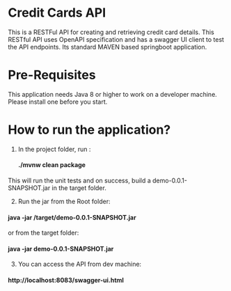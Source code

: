 # Credit Cards API

This is a RESTFul API for creating and retrieving credit card details. This RESTful API uses OpenAPI specification and has a swagger UI client to test the API endpoints. 
Its standard MAVEN based springboot application.

# Pre-Requisites

This application needs Java 8 or higher to work on a developer machine. Please install one before you start.

# How to run the application?

1. In the project folder, run :

    #### ./mvnw clean package
 
 This will run the unit tests and on success, build a demo-0.0.1-SNAPSHOT.jar in the target folder.
 
 2. Run the jar from the Root folder:
 
  #### java -jar /target/demo-0.0.1-SNAPSHOT.jar
   
   or from the target folder:
   
 #### java -jar demo-0.0.1-SNAPSHOT.jar
   
   3. You can access the API from dev machine:
   
  ####  http://localhost:8083/swagger-ui.html
